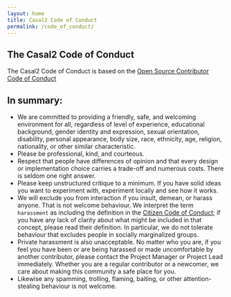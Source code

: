 ```yaml
---
layout: home
title: Casal2 Code of Conduct
permalink: /code_of_conduct/
---
```


## The Casal2 Code of Conduct

The Casal2 Code of Conduct is based on the [Open Source Contributor Code of Conduct](https://www.contributor-covenant.org/version/1/4/code-of-conduct)

## In summary:

- We are committed to providing a friendly, safe, and welcoming environment for all, regardless of level of experience, educational background, gender identity and expression, sexual orientation, disability, personal appearance, body size, race, ethnicity, age, religion, nationality, or other similar characteristic.
- Please be professional, kind, and courteous.
- Respect that people have differences of opinion and that every design or implementation choice carries a trade-off and numerous costs. There is seldom one right answer.
- Please keep unstructured critique to a minimum. If you have solid ideas you want to experiment with, experiment locally and see how it works.
- We will exclude you from interaction if you insult, demean, or harass anyone. That is not welcome behaviour. We interpret the term `harassment` as including the definition in the [Citizen Code of Conduct](http://citizencodeofconduct.org/); if you have any lack of clarity about what might be included in that concept, please read their definition. In particular, we do not tolerate behaviour that excludes people in socially marginalized groups.
- Private harassment is also unacceptable. No matter who you are, if you feel you have been or are being harassed or made uncomfortable by another contributor, please contact the Project Manager or Project Lead immediately. Whether you are a regular contributor or a newcomer, we care about making this community a safe place for you.
- Likewise any spamming, trolling, flaming, baiting, or other attention-stealing behaviour is not welcome.
